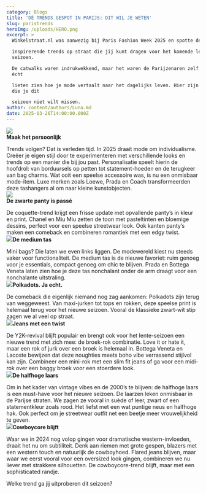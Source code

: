 ```yaml
---
category: Blogs
title: 'DÉ TRENDS GESPOT IN PARIJS: DIT WIL JE WETEN'
slug: paristrends
heroImg: /uploads/HERO.png
excerpt: >
  Winkelstraat.nl was aanwezig bij Paris Fashion Week 2025 en spotte de meest

  inspirerende trends op straat die jij kunt dragen voor het komende lente-zomer
  seizoen.

  De catwalks waren indrukwekkend, maar het waren de Parijzenaren zelf die ons
  écht

  lieten zien hoe je mode vertaalt naar het dagelijks leven. Hier zijn de trends
  die je dit

  seizoen niet wilt missen.
author: content/authors/Luna.md
date: 2025-03-26T14:00:00.000Z
---
```


![](/uploads/5.png)\
**Maak het persoonlijk**


Trends volgen? Dat is verleden tijd. In 2025 draait mode om individualisme. Creëer je
eigen stijl door te experimenteren met verschillende looks en trends op een manier die
bij jou past. Personalisatie speelt hierin de hoofdrol: van borduursels op petten tot
statement-hoeden en de terugkeer van bag charms. Wat ooit een speelse accessoire
was, is nu een onmisbaar mode-item. Luxe merken zoals Loewe, Prada en Coach
transformeerden deze tashangers al om naar kleine kunstobjecten.  \
![](/uploads/7.png)\
**De zwarte panty is passé**

De coquette-trend krijgt een frisse update met opvallende panty’s in kleur en print.
Chanel en Miu Miu zetten de toon met pasteltinten en bloemige dessins, perfect voor
een speelse streetwear look. Ook kanten panty’s maken een comeback en combineren
romantiek met een edgy twist.  \
![](/uploads/8.png)**De medium tas**

Mini bags? Die laten we even links liggen. De modewereld kiest nu steeds vaker voor
functionaliteit. De medium tas is de nieuwe favoriet: ruim genoeg voor je essentials,
compact genoeg om chic te blijven. Prada en Bottega Veneta laten zien hoe je deze tas
nonchalant onder de arm draagt voor een nonchalante uitstraling.\
![](/uploads/3.png)**Polkadots. Ja echt.**

De comeback die eigenlijk niemand nog zag aankomen: Polkadots zijn terug van
weggeweest. Van maxi-jurken tot tops en rokken, deze speelse print is helemaal terug
voor het nieuwe seizoen. Vooral de klassieke zwart-wit stip zagen we al veel op straat. \
![](/uploads/jeans.png)**Jeans met een twist**

De Y2K-revival blijft populair en brengt ook voor het lente-seizoen een nieuwe trend met
zich mee: de broek-rok combinatie. Love it or hate it, maar een rok of jurk over een
broek is helemaal in. Bottega Veneta en Lacoste bewijzen dat deze noughties meets
boho vibe verrassend stijlvol kan zijn. Combineer een mini-rok met een slim fit jeans of
ga voor een midi-rok over een baggy broek voor een stoerdere look.\
![](/uploads/boots.png)**De halfhoge laars**

Om in het kader van vintage vibes en de 2000’s te blijven: de halfhoge laars is een
must-have voor het nieuwe seizoen. De laarzen leken onmisbaar in de Parijse straten.
We zagen ze vooral in suède of leer, zwart of een statementkleur zoals rood. Het liefst
met een wat puntige neus en halfhoge hak. Ook perfect om je streetwear outfit net een
beetje meer vrouwelijkheid te geven.\
![](/uploads/cowboy.png)**Cowboycore blijft**

Waar we in 2024 nog volop gingen voor dramatische western-invloeden, draait het nu
om subtiliteit. Denk aan riemen met grote gespen, blazers met een western touch en
natuurlijk de cowboyhoed. Flared jeans blijven, maar waar we eerst vooral voor een
oversized look gingen, combineren we nu liever met strakkere silhouetten. De
cowboycore-trend blijft, maar met een sophisticated randje.

Welke trend ga jij uitproberen dit seizoen?
